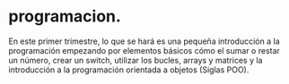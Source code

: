 # programacion.
En este primer trimestre, lo que se hará es una pequeña introducción
a la programación empezando por elementos básicos cómo el sumar o restar un número,
crear un switch, utilizar los bucles, arrays y matrices y la introducción a la 
programación orientada a objetos (Siglas POO).
